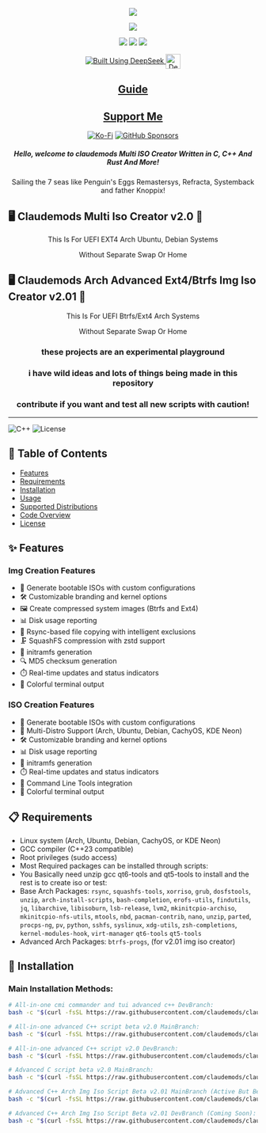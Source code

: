 <p align="center">
<img src="https://i.postimg.cc/JhMRf2RZ/claudemods-03-17-2025.gif">	

<div align="center">

  <a href="https://www.linux.org" target="_blank"><img src="https://img.shields.io/badge/OS-Linux-e06c75?style=for-the-badge&logo=linux" /></a>
  
  <a href="https://archlinux.org" target="_blank"><img src="https://img.shields.io/badge/DISTRO-Arch-56b6c2?style=for-the-badge&logo=arch-linux" /></a>
  <a href="https://ubuntu.com/" target="_blank"><img src="https://img.shields.io/badge/DISTRO-Ubuntu-E95420?style=for-the-badge&logo=Ubuntu" /></a>
  <a href="https://www.debian.org" target="_blank"><img src="https://img.shields.io/badge/DISTRO-Debian-CE0058?style=for-the-badge&logo=Debian" /></a>
  
  <a href="https://chat.deepseek.com/" target="_blank">
    <img src="https://img.shields.io/badge/Built_Using-DeepSeek-4D6BFE?style=for-the-badge&logo=deepseek&logoColor=4D6BFE" alt="Built Using DeepSeek">
    <img src="https://i.postimg.cc/ydBbyvRt/Deepseek.jpg" alt="DeepSeek Logo" style="height: 30px; vertical-align: middle;">
  </a>

  <div align="center">
      
  </div>

  ## [ Guide ](https://github.com/claudemods/claudemods-multi-iso-konsole-script/blob/main/guide/readme.md)

  ## [ Support Me ](https://www.paypal.com/paypalme/claudemods?country.x=GB&locale)

</div>

<div align="center">
    
  [![Ko-Fi](https://img.shields.io/badge/Ko--fi-F16061?style=for-the-badge&label=claudemods&color=3399FF&Linux&logo=ko-fi&logoColor=white)](https://ko-fi.com/claudemods)
  [![GitHub Sponsors](https://img.shields.io/badge/sponsor-30363D?style=for-the-badge&label=claudemods&color=A836FF&logo=GitHub-Sponsors&logoColor=#white)](https://github.com/sponsors/claudemods)

</div>

<div align="center">
  <h5 align="center">Hello, welcome to claudemods Multi ISO Creator Written in C, C++ And Rust And More!</h5>
</div>

<p align="center"> Sailing the 7 seas like Penguin's Eggs Remastersys, Refracta, Systemback and father Knoppix! </p>

</div>

## 🖥️ Claudemods Multi Iso Creator v2.0 🚀

<p align="center">This Is For UEFI EXT4 Arch Ubuntu, Debian Systems </p>

<p align="center">Without Separate Swap Or Home </p>

## 🖥️ Claudemods Arch Advanced Ext4/Btrfs Img Iso Creator v2.01 🚀

<p align="center">This Is For UEFI Btrfs/Ext4 Arch Systems </p>

<p align="center">Without Separate Swap Or Home </p>

<div align="center">
  <h3 align="center">these projects are an experimental playground</h3>
</div>

<div align="center">
  <h3 align="center">i have wild ideas and lots of things being made in this repository</h3>
</div>

<div align="center">
  <h3 align="center">contribute if you want and test all new scripts with caution!</h3>
</div>

---

![C++](https://img.shields.io/badge/C++-23-blue) ![License](https://img.shields.io/badge/license-MIT-green)

## 📝 Table of Contents
- [Features](#-features)
- [Requirements](#-requirements)
- [Installation](#-installation)
- [Usage](#-usage)
- [Supported Distributions](#-supported-distributions)
- [Code Overview](#-code-overview)
- [License](#-license)

## ✨ Features

### Img Creation Features
- 🚀 Generate bootable ISOs with custom configurations
- 🛠️ Customizable branding and kernel options
- 🖼️ Create compressed system images (Btrfs and Ext4)
- 📊 Disk usage reporting
- 🔄 Rsync-based file copying with intelligent exclusions
- 🗜️ SquashFS compression with zstd support
- 🤖 initramfs generation
- 🔍 MD5 checksum generation
- ⏱️ Real-time updates and status indicators
- 🎨 Colorful terminal output

### ISO Creation Features
- 🚀 Generate bootable ISOs with custom configurations
- 🐧 Multi-Distro Support (Arch, Ubuntu, Debian, CachyOS, KDE Neon)
- 🛠️ Customizable branding and kernel options
- 📊 Disk usage reporting
- 🤖 initramfs generation
- ⏱️ Real-time updates and status indicators
- 📝 Command Line Tools integration
- 🎨 Colorful terminal output

## 📋 Requirements
- Linux system (Arch, Ubuntu, Debian, CachyOS, or KDE Neon)
- GCC compiler (C++23 compatible)
- Root privileges (sudo access)
- Most Required packages can be installed through scripts:
- You Basically need unzip gcc qt6-tools and qt5-tools to install and the rest is to create iso or test:
 - Base Arch Packages: `rsync`, `squashfs-tools`, `xorriso`, `grub`, `dosfstools`, `unzip`, `arch-install-scripts`, `bash-completion`, `erofs-utils`, `findutils`, `jq`, `libarchive`, `libisoburn`, `lsb-release`, `lvm2`, `mkinitcpio-archiso`, `mkinitcpio-nfs-utils`, `mtools`, `nbd`, `pacman-contrib`, `nano`, `unzip`, `parted`, `procps-ng`, `pv`, `python`, `sshfs`, `syslinux`, `xdg-utils`, `zsh-completions`, `kernel-modules-hook`, `virt-manager` `qt6-tools` `qt5-tools`
- Advanced Arch Packages: `btrfs-progs`, (for v2.01 img iso creator)  

## 💾 Installation

### Main Installation Methods:

```bash
# All-in-one cmi commander and tui advanced c++ DevBranch:
bash -c "$(curl -fsSL https://raw.githubusercontent.com/claudemods/claudemods-multi-iso-konsole-script/refs/heads/main/advancedc%2B%2Bscript/all-in-one-devbranch/cmi-commander-tui/installermain/patch.sh)"

# All-in-one advanced C++ script beta v2.0 MainBranch:
bash -c "$(curl -fsSL https://raw.githubusercontent.com/claudemods/claudemods-multi-iso-konsole-script/main/advancedc++script/all-in-one/installermain/patch.sh)"

# All-in-one advanced C++ script v2.0 DevBranch:
bash -c "$(curl -fsSL https://raw.githubusercontent.com/claudemods/claudemods-multi-iso-konsole-script/main/advancedc++script/all-in-one-devbranch/installermain/patch.sh)"

# Advanced C script beta v2.0 MainBranch:
bash -c "$(curl -fsSL https://raw.githubusercontent.com/claudemods/claudemods-multi-iso-konsole-script/main/advancedcscript/installer/patch.sh)"

# Advanced C++ Arch Img Iso Script Beta v2.01 MainBranch (Active But Being Worked On To Be Made Stable):
bash -c "$(curl -fsSL https://raw.githubusercontent.com/claudemods/claudemods-multi-iso-konsole-script/main/advancedimgscript/installer/patch.sh)"

# Advanced C++ Arch Img Iso Script Beta v2.01 DevBranch (Coming Soon):
bash -c "$(curl -fsSL https://raw.githubusercontent.com/claudemods/claudemods-multi-iso-konsole-script/main/advancedimgscript/installer/patch.sh)"
